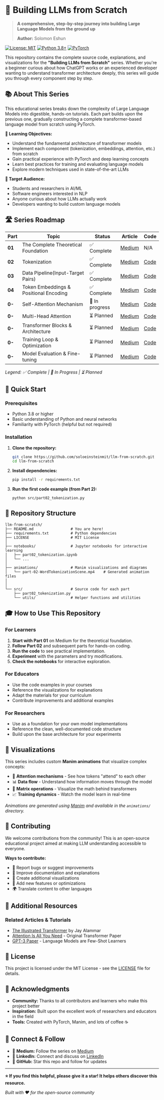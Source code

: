 # 🚀 Building LLMs from Scratch

> **A comprehensive, step-by-step journey into building Large Language Models from the ground up**
>
> **Author:** Solomon Eshun

[![License: MIT](https://img.shields.io/badge/License-MIT-yellow.svg)](./LICENSE)
[![Python 3.8+](https://img.shields.io/badge/python-3.8+-blue.svg)](https://www.python.org/downloads/)
[![PyTorch](https://img.shields.io/badge/PyTorch-Latest-red.svg)](https://pytorch.org/)

This repository contains the complete source code, explanations, and visualizations for the **"Building LLMs from Scratch"** series. Whether you're a beginner curious about how ChatGPT works or an experienced developer wanting to understand transformer architecture deeply, this series will guide you through every component step by step.

## 📚 About This Series

This educational series breaks down the complexity of Large Language Models into digestible, hands-on tutorials. Each part builds upon the previous one, gradually constructing a complete transformer-based language model from scratch using PyTorch.

**🎯 Learning Objectives:**

- Understand the fundamental architecture of transformer models
- Implement each component (tokenization, embeddings, attention, etc.) from scratch
- Gain practical experience with PyTorch and deep learning concepts
- Learn best practices for training and evaluating language models
- Explore modern techniques used in state-of-the-art LLMs

**👥 Target Audience:**

- Students and researchers in AI/ML
- Software engineers interested in NLP
- Anyone curious about how LLMs actually work
- Developers wanting to build custom language models

## 🛣️ Series Roadmap

| Part   | Topic                                  | Status         | Article                                                                                                                  | Code                                 |
| ------ | -------------------------------------- | -------------- | ------------------------------------------------------------------------------------------------------------------------ | ------------------------------------ |
| **01** | The Complete Theoretical Foundation    | ✅ Complete    | [Medium](https://soloshun.medium.com/building-llms-from-scratch-part-1-the-complete-theoretical-foundation-e66b45b7f379) | N/A                                  |
| **02** | Tokenization                           | ✅ Complete    | [Medium](https://medium.com/@soloshun/building-llms-from-scratch-part-2-tokenization-e0bf05d24094)                       | [Code](./src/part02_tokenization.py) |
| **03** | Data Pipeline(Input-Target Pairs)      | ✅ Complete    | [Medium](https://soloshun.medium.com/building-llms-from-scratch-part-3-data-pipeline-4ef6eb7ad154)                       | [Code](./src/part03_dataloader.py)   |
| **04** | Token Embeddings & Positional Encoding | ✅ Complete    | [Medium](https://soloshun.medium.com/building-llms-from-scratch-part-4-embedding-layer-0803f6b8495b)                     | [Code](./src/part04_embeddings.py)   |
| **0-** | Self-Attention Mechanism               | 🔄 In progress | [Medium](.)                                                                                                              | [Code](./src/)                       |
| **0-** | Multi-Head Attention                   | ⏳ Planned     | [Medium](.)                                                                                                              | [Code](./src/)                       |
| **0-** | Transformer Blocks & Architecture      | ⏳ Planned     | [Medium](.)                                                                                                              | [Code](./src/)                       |
| **0-** | Training Loop & Optimization           | ⏳ Planned     | [Medium](.)                                                                                                              | [Code](./src/)                       |
| **0-** | Model Evaluation & Fine-tuning         | ⏳ Planned     | [Medium](.)                                                                                                              | [Code](./src/)                       |

_Legend: ✅ Complete | 🔄 In Progress | ⏳ Planned_

## 🚀 Quick Start

### Prerequisites

- Python 3.8 or higher
- Basic understanding of Python and neural networks
- Familiarity with PyTorch (helpful but not required)

### Installation

1.  **Clone the repository:**

    ```bash
    git clone https://github.com/soloeinsteinmit/llm-from-scratch.git
    cd llm-from-scratch
    ```

2.  **Install dependencies:**

    ```bash
    pip install -r requirements.txt
    ```

3.  **Run the first code example (from Part 2):**
    ```bash
    python src/part02_tokenization.py
    ```

## 📁 Repository Structure

```
llm-from-scratch/
├── README.md                 # You are here!
├── requirements.txt          # Python dependencies
├── LICENSE                   # MIT License
│
├── notebooks/                # Jupyter notebooks for interactive learning
│   ├── part02_tokenization.ipynb
│   └── ...
│
├── animations/               # Manim visualizations and diagrams
│   └── part-02-WordTokenizationScene.mp4    # Generated animation files
│
│
└── src/                      # Source code for each part
    ├── part02_tokenization.py
    └── utils/                # Helper functions and utilities
```

## 🎓 How to Use This Repository

### For Learners

1.  **Start with Part 01** on Medium for the theoretical foundation.
2.  **Follow Part 02** and subsequent parts for hands-on coding.
3.  **Run the code** to see practical implementation.
4.  **Experiment** with the parameters and try modifications.
5.  **Check the notebooks** for interactive exploration.

### For Educators

- Use the code examples in your courses
- Reference the visualizations for explanations
- Adapt the materials for your curriculum
- Contribute improvements and additional examples

### For Researchers

- Use as a foundation for your own model implementations
- Reference the clean, well-documented code structure
- Build upon the base architecture for your experiments

## 🎨 Visualizations

This series includes custom **Manim animations** that visualize complex concepts:

- 🔄 **Attention mechanisms** - See how tokens "attend" to each other
- 📊 **Data flow** - Understand how information moves through the model
- 🧮 **Matrix operations** - Visualize the math behind transformers
- 📈 **Training dynamics** - Watch the model learn in real-time

_Animations are generated using [Manim](https://www.manim.community/) and available in the `animations/` directory._

## 🤝 Contributing

We welcome contributions from the community! This is an open-source educational project aimed at making LLM understanding accessible to everyone.

**Ways to contribute:**

- 🐛 Report bugs or suggest improvements
- 📝 Improve documentation and explanations
- 🎨 Create additional visualizations
- 🔧 Add new features or optimizations
- 🌍 Translate content to other languages

<!-- Please read our [Contributing Guidelines](./CONTRIBUTING.md) and [Code of Conduct](./CODE_OF_CONDUCT.md) before submitting contributions. -->

## 📖 Additional Resources

### Related Articles & Tutorials

- [The Illustrated Transformer](http://jalammar.github.io/illustrated-transformer/) by Jay Alammar
- [Attention Is All You Need](https://arxiv.org/abs/1706.03762) - Original Transformer Paper
- [GPT-3 Paper](https://arxiv.org/abs/2005.14165) - Language Models are Few-Shot Learners

<!-- ### Recommended Resources

- **Books:** "Deep Learning" by Goodfellow, Bengio, and Courville
- **Courses:** CS224N (Stanford NLP), Fast.ai Deep Learning
- **Papers:** Start with the transformer paper, then explore GPT, BERT, and modern architectures -->

## 📜 License

This project is licensed under the MIT License - see the [LICENSE](./LICENSE) file for details.

## 🙏 Acknowledgments

- **Community:** Thanks to all contributors and learners who make this project better
- **Inspiration:** Built upon the excellent work of researchers and educators in the field
- **Tools:** Created with PyTorch, Manim, and lots of coffee ☕

## 📱 Connect & Follow

- 📝 **Medium:** Follow the series on [Medium](https://soloshun.medium.com/)
- 💼 **LinkedIn:** Connect and discuss on [LinkedIn](https://www.linkedin.com/in/solomon-eshun-788568317/)
- 🐙 **GitHub:** Star this repo and follow for updates

---

**⭐ If you find this helpful, please give it a star! It helps others discover this resource.**

_Built with ❤️ for the open-source community_
